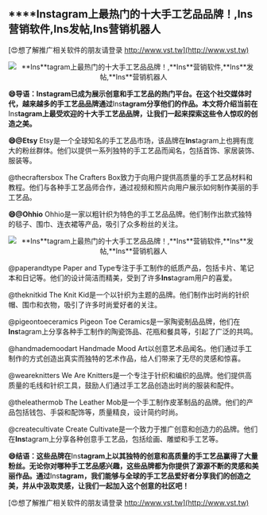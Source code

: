 ## ****Ins**tagram上最热门的十大手工艺品品牌！,**Ins**营销软件,**Ins**发帖,**Ins**营销机器人**

[😍想了解推广相关软件的朋友请登录 http://www.vst.tw](http://www.vst.tw)

 <center><img src="https://vst.tw/MP4/tuiguang/png/2.png" alt="**Ins**tagram上最热门的十大手工艺品品牌！,**Ins**营销软件,**Ins**发帖,**Ins**营销机器人"></center>

**😄导语：**Ins**tagram已成为展示创意和手工艺品的热门平台。在这个社交媒体时代，越来越多的手工艺品品牌通过**Ins**tagram分享他们的作品。本文将介绍当前在**Ins**tagram上最受欢迎的十大手工艺品品牌，让我们一起来探索这些令人惊叹的创造之美。**

**😄@Etsy**
Etsy是一个全球知名的手工艺品市场，该品牌在**Ins**tagram上也拥有庞大的粉丝群体。他们以提供一系列独特的手工艺品而闻名，包括首饰、家居装饰、服装等。

@thecraftersbox
The Crafters Box致力于向用户提供高质量的手工艺品材料和教程。他们与各种手工艺品师合作，通过视频和照片向用户展示如何制作美丽的手工艺品。

**😄@Ohhio**
Ohhio是一家以粗针织为特色的手工艺品品牌。他们制作出款式独特的毯子、围巾、连衣裙等产品，吸引了众多粉丝的关注。

 <center><img src="https://vst.tw/MP4/tuiguang/png/5.png" alt="**Ins**tagram上最热门的十大手工艺品品牌！,**Ins**营销软件,**Ins**发帖,**Ins**营销机器人"></center>

@paperandtype
Paper and Type专注于手工制作的纸质产品，包括卡片、笔记本和日记等。他们的设计简洁而精美，受到了许多**Ins**tagram用户的喜爱。

@theknitkid
The Knit Kid是一个以针织为主题的品牌。他们制作出时尚的针织帽、围巾和衣物，吸引了许多时尚爱好者的关注。

@pigeontoeceramics
Pigeon Toe Ceramics是一家陶瓷制品品牌，他们在**Ins**tagram上分享各种手工制作的陶瓷饰品、花瓶和餐具等，引起了广泛的共鸣。

@handmademoodart
Handmade Mood Art以创意艺术品闻名。他们通过手工制作的方式创造出真实而独特的艺术作品，给人们带来了无尽的灵感和惊喜。

@weareknitters
We Are Knitters是一个专注于针织和编织的品牌。他们提供高质量的毛线和针织工具，鼓励人们通过手工艺品创造出时尚的服装和配件。

@theleathermob
The Leather Mob是一个手工制作皮革制品的品牌。他们的产品包括钱包、手袋和配饰等，质量精良，设计简约时尚。

@createcultivate
Create Cultivate是一个致力于推广创意和创造力的品牌。他们在**Ins**tagram上分享各种创意手工艺品，包括绘画、雕塑和手工艺等。

**😄结语：这些品牌在**Ins**tagram上以其独特的创意和高质量的手工艺品赢得了大量粉丝。无论你对哪种手工艺品感兴趣，这些品牌都为你提供了源源不断的灵感和美丽作品。通过**Ins**tagram，我们能够与全球的手工艺品爱好者分享我们的创造之美，并从中汲取灵感，让我们一起加入这个创意的社区吧！**

[😍想了解推广相关软件的朋友请登录 http://www.vst.tw](http://www.vst.tw)



